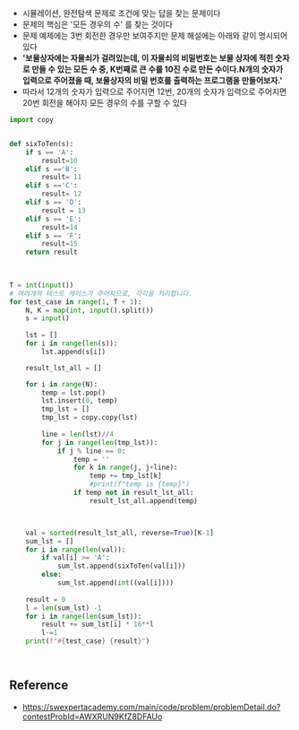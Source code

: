 - 시뮬레이션, 완전탐색 문제로 조건에 맞는 답을 찾는 문제이다 
- 문제의 핵심은 '모든 경우의 수' 를 찾는 것이다 
- 문제 예제에는 3번 회전한 경우만 보여주지만 문제 해설에는 아래와 같이 명시되어 있다
- <strong> '보물상자에는 자물쇠가 걸려있는데, 이 자물쇠의 비밀번호는 보물 상자에 적힌 숫자로 만들 수 있는 모든 수 중, K번째로 큰 수를 10진 수로 만든 수이다.N개의 숫자가 입력으로 주어졌을 때, 보물상자의 비밀 번호를 출력하는 프로그램을 만들어보자.' </strong>
- 따라서 12개의 숫자가 입력으로 주어지면 12번, 20개의 숫자가 입력으로 주어지면 20번 회전을 해야지 모든 경우의 수를 구할 수 있다 


```python
import copy


def sixToTen(s):
    if s == 'A':
        result=10
    elif s =='B':
        result= 11
    elif s =='C':
        result= 12
    elif s == 'D':
        result = 13
    elif s == 'E':
        result=14
    elif s == 'F':
        result=15
    return result
        
    

T = int(input())
# 여러개의 테스트 케이스가 주어지므로, 각각을 처리합니다.
for test_case in range(1, T + 1):
    N, K = map(int, input().split())
    s = input()
    
    lst = []
    for i in range(len(s)):
        lst.append(s[i])

    result_lst_all = []

    for i in range(N):
        temp = lst.pop() 
        lst.insert(0, temp)
        tmp_lst = []
        tmp_lst = copy.copy(lst)
        
        line = len(lst)//4
        for j in range(len(tmp_lst)):
            if j % line == 0:
                temp = ''
                for k in range(j, j+line):
                    temp += tmp_lst[k]
                    #print(f"temp is {temp}")
                if temp not in result_lst_all:
                    result_lst_all.append(temp)



    val = sorted(result_lst_all, reverse=True)[K-1]
    sum_lst = []
    for i in range(len(val)):
        if val[i] >= 'A':
            sum_lst.append(sixToTen(val[i]))
        else:
            sum_lst.append(int((val[i])))
        
    result = 0
    l = len(sum_lst) -1 
    for i in range(len(sum_lst)):
        result += sum_lst[i] * 16**l
        l-=1
    print(f"#{test_case} {result}")

        

```

## Reference
- https://swexpertacademy.com/main/code/problem/problemDetail.do?contestProbId=AWXRUN9KfZ8DFAUo


```python

```
